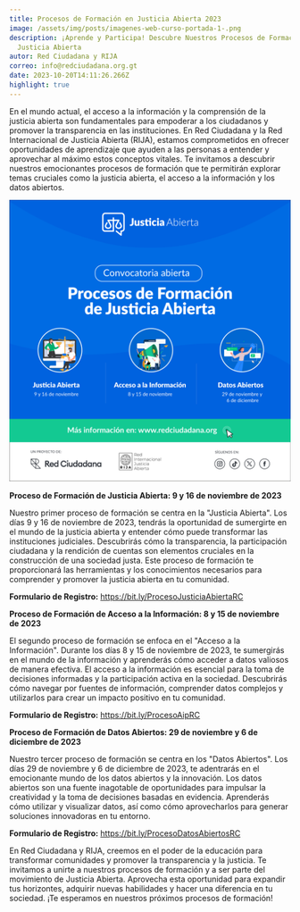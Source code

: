 ```yaml
---
title: Procesos de Formación en Justicia Abierta 2023
image: /assets/img/posts/imagenes-web-curso-portada-1-.png
description: ¡Aprende y Participa! Descubre Nuestros Procesos de Formación en
  Justicia Abierta
autor: Red Ciudadana y RIJA
correo: info@redciudadana.org.gt
date: 2023-10-20T14:11:26.266Z
highlight: true
---
```

<!--StartFragment-->

En el mundo actual, el acceso a la información y la comprensión de la justicia abierta son fundamentales para empoderar a los ciudadanos y promover la transparencia en las instituciones. En Red Ciudadana y la Red Internacional de Justicia Abierta (RIJA), estamos comprometidos en ofrecer oportunidades de aprendizaje que ayuden a las personas a entender y aprovechar al máximo estos conceptos vitales. Te invitamos a descubrir nuestros emocionantes procesos de formación que te permitirán explorar temas cruciales como la justicia abierta, el acceso a la información y los datos abiertos.

![](/assets/img/posts/general-cursos_01.png)



**Proceso de Formación de Justicia Abierta: 9 y 16 de noviembre de 2023** 

Nuestro primer proceso de formación se centra en la "Justicia Abierta". Los días 9 y 16 de noviembre de 2023, tendrás la oportunidad de sumergirte en el mundo de la justicia abierta y entender cómo puede transformar las instituciones judiciales. Descubrirás cómo la transparencia, la participación ciudadana y la rendición de cuentas son elementos cruciales en la construcción de una sociedad justa. Este proceso de formación te proporcionará las herramientas y los conocimientos necesarios para comprender y promover la justicia abierta en tu comunidad.

**Formulario de Registro:** <https://bit.ly/ProcesoJusticiaAbiertaRC> 



**Proceso de Formación de Acceso a la Información: 8 y 15 de noviembre de 2023** 

El segundo proceso de formación se enfoca en el "Acceso a la Información". Durante los días 8 y 15 de noviembre de 2023, te sumergirás en el mundo de la información y aprenderás cómo acceder a datos valiosos de manera efectiva. El acceso a la información es esencial para la toma de decisiones informadas y la participación activa en la sociedad. Descubrirás cómo navegar por fuentes de información, comprender datos complejos y utilizarlos para crear un impacto positivo en tu comunidad.

**Formulario de Registro:** <https://bit.ly/ProcesoAipRC> 



**Proceso de Formación de Datos Abiertos: 29 de noviembre y 6 de diciembre de 2023**

Nuestro tercer proceso de formación se centra en los "Datos Abiertos". Los días 29 de noviembre y 6 de diciembre de 2023, te adentrarás en el emocionante mundo de los datos abiertos y la innovación. Los datos abiertos son una fuente inagotable de oportunidades para impulsar la creatividad y la toma de decisiones basadas en evidencia. Aprenderás cómo utilizar y visualizar datos, así como cómo aprovecharlos para generar soluciones innovadoras en tu entorno.

**Formulario de Registro:** <https://bit.ly/ProcesoDatosAbiertosRC> 



En Red Ciudadana y RIJA, creemos en el poder de la educación para transformar comunidades y promover la transparencia y la justicia. Te invitamos a unirte a nuestros procesos de formación y a ser parte del movimiento de Justicia Abierta. Aprovecha esta oportunidad para expandir tus horizontes, adquirir nuevas habilidades y hacer una diferencia en tu sociedad. ¡Te esperamos en nuestros próximos procesos de formación!

<!--EndFragment-->